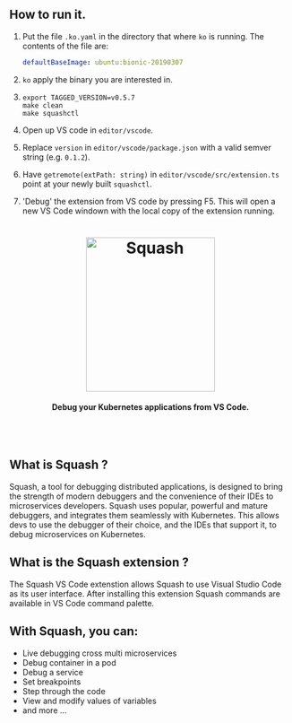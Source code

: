 ## How to run it.

1. Put the file `.ko.yaml` in the directory that where `ko` is running. The contents of the file are:

    ```yaml
    defaultBaseImage: ubuntu:bionic-20190307
    ```

1. `ko` apply the binary you are interested in.

1. ```shell
   export TAGGED_VERSION=v0.5.7
   make clean
   make squashctl
   ```

1. Open up VS code in `editor/vscode`.

1. Replace `version` in `editor/vscode/package.json` with a valid semver string (e.g. `0.1.2`).

1. Have `getremote(extPath: string)` in `editor/vscode/src/extension.ts` point at your newly built `squashctl`.

1. 'Debug' the extension from VS code by pressing F5. This will open a new VS Code windown with the local copy of the extension running.

<h1 align="center">
    <img src="https://s3.amazonaws.com/artifacts.solo.io/squash.png" alt="Squash" width="230" height="275">
 </h1>

<h4 align="center">Debug your Kubernetes applications from VS Code.</h4>
<BR><BR>

## What is Squash ?
Squash, a tool for debugging distributed applications, is designed to bring the strength of modern debuggers and the convenience of their IDEs to microservices developers. Squash uses popular, powerful and mature debuggers, and integrates them seamlessly with Kubernetes. This allows devs to use the debugger of their choice, and the IDEs that support it, to debug microservices on Kubernetes.

## What is the Squash extension ?
The Squash VS Code extenstion allows Squash to use Visual Studio Code as its user interface. 
After installing this extension Squash commands are available in VS Code command palette. 

## With Squash, you can:
* Live debugging cross multi microservices
* Debug container in a pod
* Debug a service
* Set breakpoints
* Step through the code
* View and modify values of variables
* and more ...

